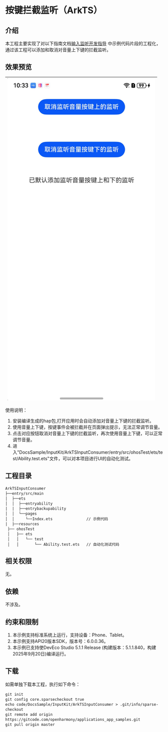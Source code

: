 # 按键拦截监听（ArkTS）

## 介绍

本工程主要实现了对以下指南文档[输入监听开发指导](https://gitcode.com/openharmony/docs/blob/master/zh-cn/application-dev/device/input/inputmonitor-guidelines.md)
中示例代码片段的工程化，通过该工程可以添加和取消对音量上下键的拦截监听。

## 效果预览

| ![](screenshot/inputConsumer.png) |
|-----------------------------------|

使用说明：

1. 安装编译生成的hap包,打开应用时会自动添加对音量上下键的拦截监听。
2. 使用音量上下键，按键事件会被拦截并在页面弹出提示，无法正常调节音量。
3. 点击对应按钮取消对音量上下键的拦截监听，再次使用音量上下键，可以正常调节音量。
4. 进入"DocsSample/InputKit/ArkTSInputConsumer/entry/src/ohosTest/ets/test/Ability.test.ets"文件，可以对本项目进行UI的自动化测试。

## 工程目录

```
ArkTSInputConsumer
├──entry/src/main
│  ├──ets
│  │  ├──entryability
|  |  ├──entrybackupability
│  │  └──pages
│  │     └──Index.ets               // 示例代码
|  ├──resources
 ├── ohosTest
 │   ├── ets
 │   │   └── test
 │   │       └── Ability.test.ets   // 自动化测试代码
```

## 相关权限

无。

## 依赖

不涉及。

## 约束和限制

1. 本示例支持标准系统上运行，支持设备：Phone、Tablet。
2. 本示例支持API20版本SDK，版本号：6.0.0.36。
3. 本示例已支持使DevEco Studio 5.1.1 Release (构建版本：5.1.1.840，构建 2025年9月20日)编译运行。

## 下载

如需单独下载本工程，执行如下命令：

```
git init
git config core.sparsecheckout true
echo code/DocsSample/InputKit/ArkTSInputConsumer > .git/info/sparse-checkout
git remote add origin https://gitcode.com/openharmony/applications_app_samples.git
git pull origin master
```

